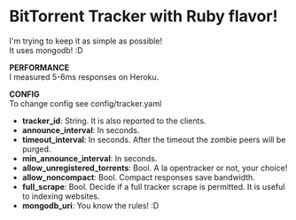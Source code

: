 # BitTorrent Tracker with Ruby flavor!
I'm trying to keep it as simple as possible!  
It uses mongodb! :D  

__PERFORMANCE__  
I measured 5-6ms responses on Heroku.  

__CONFIG__  
To change config see config/tracker.yaml
* **tracker_id**: String. It is also reported to the clients.
* **announce_interval**: In seconds.
* **timeout_interval**: In seconds. After the timeout the zombie peers will be purged.
* **min_announce_interval**: In seconds.
* **allow_unregistered_torrents**: Bool. A la opentracker or not, your choice!
* **allow_noncompact**: Bool. Compact responses save bandwidth.
* **full_scrape**: Bool. Decide if a full tracker scrape is permitted. It is useful to indexing websites.
* **mongodb_uri**: You know the rules! :D